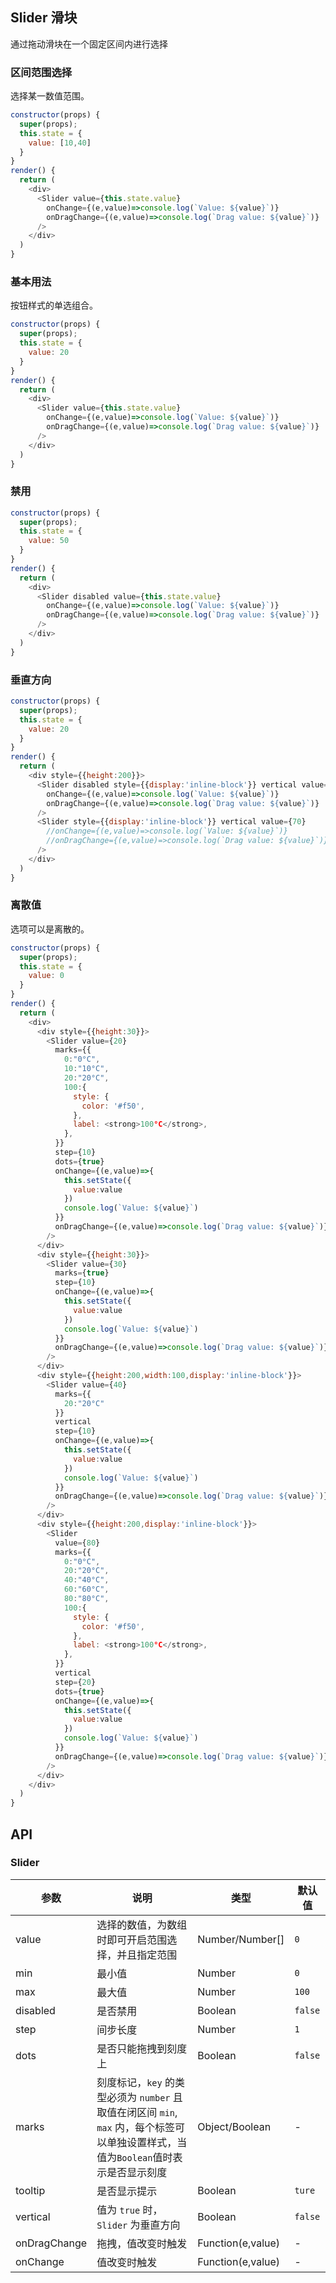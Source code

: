 ## Slider 滑块

通过拖动滑块在一个固定区间内进行选择

### 区间范围选择

选择某一数值范围。

<!--DemoStart--> 
```js
constructor(props) {
  super(props);
  this.state = {
    value: [10,40]
  }
}
render() {
  return (
    <div>
      <Slider value={this.state.value} 
        onChange={(e,value)=>console.log(`Value: ${value}`)} 
        onDragChange={(e,value)=>console.log(`Drag value: ${value}`)} 
      />
    </div>
  )
}
```
<!--End-->



### 基本用法

按钮样式的单选组合。

<!--DemoStart--> 
```js
constructor(props) {
  super(props);
  this.state = {
    value: 20
  }
}
render() {
  return (
    <div>
      <Slider value={this.state.value} 
        onChange={(e,value)=>console.log(`Value: ${value}`)} 
        onDragChange={(e,value)=>console.log(`Drag value: ${value}`)} 
      />
    </div>
  )
}
```
<!--End-->


### 禁用

<!--DemoStart--> 
```js
constructor(props) {
  super(props);
  this.state = {
    value: 50
  }
}
render() {
  return (
    <div>
      <Slider disabled value={this.state.value} 
        onChange={(e,value)=>console.log(`Value: ${value}`)} 
        onDragChange={(e,value)=>console.log(`Drag value: ${value}`)} 
      />
    </div>
  )
}
```
<!--End-->


### 垂直方向

<!--DemoStart--> 
```js
constructor(props) {
  super(props);
  this.state = {
    value: 20
  }
}
render() {
  return (
    <div style={{height:200}}>
      <Slider disabled style={{display:'inline-block'}} vertical value={this.state.value} 
        onChange={(e,value)=>console.log(`Value: ${value}`)} 
        onDragChange={(e,value)=>console.log(`Drag value: ${value}`)} 
      />
      <Slider style={{display:'inline-block'}} vertical value={70} 
        //onChange={(e,value)=>console.log(`Value: ${value}`)} 
        //onDragChange={(e,value)=>console.log(`Drag value: ${value}`)} 
      />
    </div>
  )
}
```
<!--End-->

### 离散值

选项可以是离散的。

<!--DemoStart--> 
```js
constructor(props) {
  super(props);
  this.state = {
    value: 0
  }
}
render() {
  return (
    <div>
      <div style={{height:30}}>
        <Slider value={20}
          marks={{
            0:"0°C",
            10:"10°C",
            20:"20°C",
            100:{
              style: {
                color: '#f50',
              },
              label: <strong>100°C</strong>,
            },
          }} 
          step={10}
          dots={true}
          onChange={(e,value)=>{
            this.setState({
              value:value
            })
            console.log(`Value: ${value}`)
          }} 
          onDragChange={(e,value)=>console.log(`Drag value: ${value}`)} 
        />
      </div>
      <div style={{height:30}}>
        <Slider value={30}
          marks={true} 
          step={10}
          onChange={(e,value)=>{
            this.setState({
              value:value
            })
            console.log(`Value: ${value}`)
          }} 
          onDragChange={(e,value)=>console.log(`Drag value: ${value}`)} 
        />
      </div>
      <div style={{height:200,width:100,display:'inline-block'}}>
        <Slider value={40}
          marks={{
            20:"20°C"
          }} 
          vertical
          step={10}
          onChange={(e,value)=>{
            this.setState({
              value:value
            })
            console.log(`Value: ${value}`)
          }} 
          onDragChange={(e,value)=>console.log(`Drag value: ${value}`)} 
        />
      </div>
      <div style={{height:200,display:'inline-block'}}>
        <Slider 
          value={80}
          marks={{
            0:"0°C",
            20:"20°C",
            40:"40°C",
            60:"60°C",
            80:"80°C",
            100:{
              style: {
                color: '#f50',
              },
              label: <strong>100°C</strong>,
            },
          }} 
          vertical
          step={20}
          dots={true}
          onChange={(e,value)=>{
            this.setState({
              value:value
            })
            console.log(`Value: ${value}`)
          }} 
          onDragChange={(e,value)=>console.log(`Drag value: ${value}`)} 
        />
      </div>
    </div>
  )
}
```
<!--End-->



## API

### Slider

| 参数 | 说明 | 类型 | 默认值 |
|--------- |-------- |--------- |-------- |
| value | 选择的数值，为数组时即可开启范围选择，并且指定范围 | Number/Number[] | `0` |
| min | 最小值 | Number | `0` |
| max | 最大值 | Number | `100` |
| disabled | 是否禁用 | Boolean | `false` |
| step | 间步长度 | Number | `1` |
| dots | 是否只能拖拽到刻度上 | Boolean | `false` |
| marks | 刻度标记，`key` 的类型必须为 `number` 且取值在闭区间 `min`, `max` 内，每个标签可以单独设置样式，当值为`Boolean`值时表示是否显示刻度 | Object/Boolean | - |
| tooltip | 是否显示提示 | Boolean | `ture` |
| vertical | 值为 `true` 时，`Slider` 为垂直方向 | Boolean | `false` |
| onDragChange | 拖拽，值改变时触发 | Function(e,value) | - |
| onChange | 值改变时触发 | Function(e,value) | - |